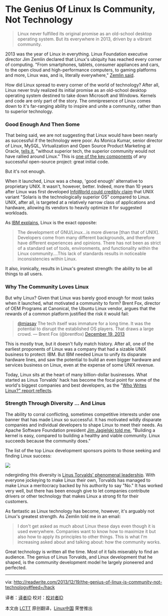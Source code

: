 The Genius Of Linux Is Community, Not Technology
================================================================================
> Linux never fulfilled its original promise as an old-school desktop operating system. But its everywhere in 2013, driven by a vibrant community.

2013 was the year of Linux in everything. Linux Foundation executive director Jim Zemlin declared that Linux's ubiquity has reached every corner of computing. "From smartphones, tablets, consumer appliances and cars, to the open cloud and high-performance computers, to gaming platforms and more, Linux was, and is, literally everywhere," [Zemlin said][1].

How did Linux spread to every corner of the world of technology? After all, Linux never truly realized its initial promise as an old-school desktop operating system destined to take down Microsoft and Windows. Kernels and code are only part of the story. The omnipresence of Linux comes down to it's far-ranging ability to inspire and unite a community, rather than to superior technology.

### Good Enough And Then Some ###

That being said, we are not suggesting that Linux would have been nearly as successful if the technology were poor. As Monica Kumar, senior director of Linux, MySQL, Virtualization and Open Source Product Marketing at Oracle, [tells it][2], "without superior tech, the superior community would not have rallied around Linux." This is [one of the key components][3] of any successful open-source project: great initial code. 

But it's not enough. 

When it launched, Linux was a cheap, 'good enough' alternative to proprietary UNIX. It wasn't, however, better. Indeed, more than 10 years after Linux was first developed [InfoWorld could credibly claim][4] that UNIX variant "Solaris is the technologically superior OS" compared to Linux. UNIX, after all, is targeted at a relatively narrow class of applications and hardware, allowing its vendors to heavily optimize it for suggested workloads.

As [IBM explains][5], Linux is the exact opposite:

> The development of GNU/Linux...is more diverse [than that of UNIX]. Developers come from many different backgrounds, and therefore have different experiences and opinions. There has not been as strict of a standard set of tools, environments, and functionality within the Linux community....This lack of standards results in noticeable inconsistencies within Linux. 

It also, ironically, results in Linux's greatest strength: the ability to be all things to all users.

### Why The Community Loves Linux ###

But why Linux? Given that Linux was barely good enough for most tasks when it launched, what motivated a community to form? Brent Fox, director of OEM Programs at Canonical, the Ubuntu Linux vendor, argues that the rewards of a common platform justified the risk it would fail:

> [@mjasay][6] The tech itself was immature for a long time. It was the potential to disrupt the established OS players. That draws a large crowd.
> — Brent Fox (@brentfox) [December 19, 2013][7]

This is mostly true, but it doesn't fully match history. After all, one of the earliest proponents of Linux was a company that had a sizable UNIX business to protect: IBM. But IBM needed Linux to unify its disparate hardware lines, and saw the potential to build an even bigger hardware and services business on Linux, even at the expense of some UNIX revenue.

Today, Linux sits at the heart of many billion-dollar businesses. What started as Linus Torvalds' hack has become the focal point for some of the world's biggest companies and best developers, as the "[Who Writes Linux?" report reflects][8]. 

### Strength Through Diversity ... And Linus ###

The ability to corral conflicting, sometimes competitive interests under one banner that has made Linux so successful. It has motivated wildly disparate companies and individual developers to shape Linux to meet their needs. As Apache Software Foundation president [Jim Jagielski told me][9], "Building a kernel is easy, compared to building a healthy and viable community. Linux succeeds because the community does."

The list of the top Linux development sponsors points to those seeking and finding Linux success:

![](http://readwrite.com/files/Screen%20Shot%202013-12-19%20at%208.58.36%20AM.png)

ndergirding this diversity is [Linus Torvalds' phenomenal leadership][10]. With everyone jockeying to make Linux their own, Torvalds has managed to make Linux a meritocracy backed by his authority to say "No." It has worked very well, but there has been enough give to let companies contribute drivers or other technology that makes Linux a strong fit for their customers.

As fantastic as Linux technology has become, however, it's arguably not Linux's greatest strength. As Zemlin told me in an email:

> I don't get asked as much about Linux these days even though it is used everywhere. Companies want to know how to maximize it but also how to apply its principles to other things. This is what I'm increasing asked about and talking about: how the community works.

Great technology is written all the time. Most of it fails miserably to find an audience. The genius of Linus Torvalds, and Linux development that he shaped, is the community development model he largely pioneered and perfected. 

--------------------------------------------------------------------------------

via: http://readwrite.com/2013/12/19/the-genius-of-linux-is-community-not-technology#feed=/hack

译者：[译者ID](https://github.com/译者ID) 校对：[校对者ID](https://github.com/校对者ID)

本文由 [LCTT](https://github.com/LCTT/TranslateProject) 原创翻译，[Linux中国](http://linux.cn/) 荣誉推出

[1]:http://www.linuxfoundation.org/news-media/blogs/browse/2013/12/2013-year-linux-the%E2%80%A6everything
[2]:https://twitter.com/mbkumar/status/413689410308173825
[3]:http://asay.blogspot.com/2005/09/so-you-want-to-build-open-source.html
[4]:http://www.infoworld.com/t/platforms/seven-ways-solaris-can-beat-linux-978
[5]:http://www.ibm.com/developerworks/aix/library/au-unix-difflinux.html
[6]:https://twitter.com/mjasay
[7]:https://twitter.com/brentfox/statuses/413696557620293632
[8]:http://www.linuxfoundation.org/publications/linux-foundation/who-writes-linux-2013
[9]:https://twitter.com/jimjag/status/413704747791970304
[10]:http://readwrite.com/2013/08/27/linux-turns-22-but-open-source-is-eternal